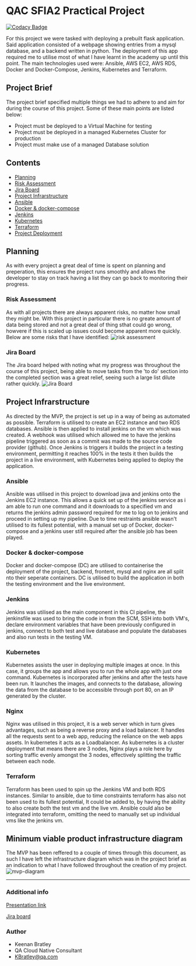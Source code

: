 # QAC SFIA2 Practical Project

[![Codacy Badge](https://api.codacy.com/project/badge/Grade/a30d4a530d4d4c78995d77083cd6888a)](https://app.codacy.com/gh/keenan218/sfia2-project?utm_source=github.com&utm_medium=referral&utm_content=keenan218/sfia2-project&utm_campaign=Badge_Grade)

For this project we were tasked with deploying a prebuilt flask application. Said application consisted of a webpage showing entries from a mysql database, and a backend written in python. The deployment of this app required me to utilise most of what I have learnt in the academy up until this point. The main technologies used were: Ansible, AWS EC2, AWS RDS, Docker and Docker-Compose, Jenkins, Kubernetes and Terraform. 

## Project Brief
The project brief specified multiple things we had to adhere to and aim for during the course of this project. Some of these main points are listed below:
* Project must be deployed to a Virtual Machine for testing
* Project must be deployed in a managed Kubernetes Cluster for production
* Project must make use of a managed Database solution

## Contents

* [Planning](#planning)
* [Risk Assessment](#risk-assessment)
* [Jira Board](#jira-board)
* [Project Infrarstructure](#project-infrarstructure)
* [Ansible](#ansible)
* [Docker & docker-compose](#docker--docker-compose)
* [Jenkins](#jenkins)
* [Kubernetes](#kubernetes)
* [Terraform](#terraform)
* [Project Deployment](#project-deployment)
  
## Planning
As with every project a great deal of time is spent on planning and preperation, this ensures the project runs smoothly and allows the developer to stay on track having a list they can go back to monitoring their progress. 

### Risk Assessment
As with all projects there are always apparent risks, no matter how small they might be. With this project in particular there is no greate amount of data being stored and not a great deal of thing sthat could go wrong, howvere if this is scaled up issues could become apparent more quickly. Below are some risks that I have identified:
![risk assessment](https://i.imgur.com/R06k1Z6.png)

### Jira Board
The Jira board helped with noting what my progress was throughout the course of this project, being able to move tasks from the 'to do' section into the completed section was a great relief, seeing such a large list dilute rather quickly. 
![Jira Board](https://i.imgur.com/zIr04ll.png)

## Project Infrarstructure
As directed by the MVP, the project is set up in a way of being as automated as possible. Terraform is utilised to create an EC2 instance and two RDS databases. Ansible is then applied to install jenkins on the vm which was created. A webhook was utilised which allowed me to have the jenkins pipeline triggered as soon as a commit was made to the source code provider (github). Once Jenkins is triggers it builds the project in a testing environment, permitting it reaches 100% in the tests it then builds the project in a live environment, with Kubernetes being applied to deploy the application.

### Ansible
Ansible was utilised in this project to download java and jenkins onto the Jenkins EC2 instance. This allows a quick set up of the jenkins service as i am able to run one command and it downloads to a specified vm and returns the jenkins admin password required for me to log on to jenkins and proceed in setting up my pipeline. Due to time restraints ansible wasn't utilised to its fullest potential, with a manual set up of Docker, docker-compose and a jenkins user still required after the ansible job has been played. 

### Docker & docker-compose
Docker and docker-compose (DC) are utilised to containerise the deployment of the project, backend, frontent, mysql and nginx are all split nto their seperate containers. DC is utilised to build the application in both the testing environment and the live environment. 

### Jenkins
Jenkins was utilised as the main component in this CI pipeline, the jenkinsfile was used to bring the code in from the SCM, SSH into both VM's, declare environment variables that have been previously configured in jenkins, connect to both test and live database and populate the databases and also run tests in the testing VM.

### Kubernetes
Kubernetes assists the user in deploying multiple images at once. In this case, it groups the app and allows you to run the whole app with just one command. Kubernetes is incorporated after jenkins and after the tests have been run. It launches the images, and connects to the database, allowing the data from the database to be accessible through port 80, on an IP generated by the cluster.

### Nginx
Nginx was utilised in this project, it is a web server which in turn gives advantages, such as being a reverse proxy and a load balancer. It handles all the requests sent to a web app, reducing the reliance on the web apps assets. In kubernetes it acts as a Loadbalancer. As kubernetes is a cluster deployment that means there are 3 nodes, Nginx plays a role here by sorting traffic evenly amongst the 3 nodes, effectively splitting the traffic between each node.

### Terraform
Terraform has been used to spin up the Jenkins VM and both RDS instances. Similar to ansible, due to time constraints terraform has also not been used to its fullest potential, It could be added to, by having the ability to also create both the test vm and the live vm. Ansible could also be integrated into terraform, omitting the need to manually set up individual vms like the jenkins vm. 

## Minimum viable product infrastructure diagram
The MVP has been reffered to a couple of times through this document, as such I have left the infrastructure diagram which was in the project brief as an indication to what I have followed throughout the creation of my project.
![mvp-diagram](https://i.imgur.com/i5qfOas.png)

----
### Additional info
[Presentation link](https://docs.google.com/presentation/d/11qllL5QdNEt7ZfBy_pRzT2-kLWGZIMQWNwtjKPwnebE/edit?usp=sharing)

[Jira board](https://k99.atlassian.net/jira/software/projects/SF2/boards/5)

### **Author**

* Keenan Bratley
* QA Cloud Native Consultant
* [KBratley@qa.com](KBratley@qa.com)
